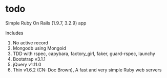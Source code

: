 todo
====

Simple Ruby On Rails (1.9.7, 3.2.9) app

Includes
1) No active record
2) Mongodb using Mongoid
3) TDD with rspec, capybara, factory_girl, faker, guard-rspec, launchy
4) Bootstrap v3.1.1
5) jQuery v1.11.0
6) Thin v1.6.2 (CN: Doc Brown), A fast and very simple Ruby web servers
